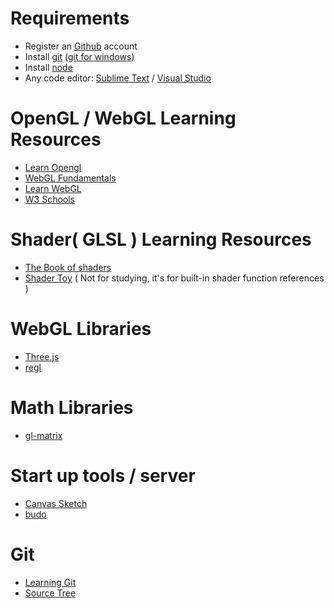 # Requirements
- Register an [Github](https://www.github.com) account
- Install [git](https://git-scm.com/) ([git for windows](https://gitforwindows.org))
- Install [node](https://nodejs.org/en/)
- Any code editor: [Sublime Text](https://www.sublimetext.com/3) / [Visual Studio](https://visualstudio.microsoft.com/)



# OpenGL / WebGL Learning Resources
- [Learn Opengl](https://learnopengl.com)
- [WebGL Fundamentals](https://webglfundamentals.org)
- [Learn WebGL](http://learnwebgl.brown37.net/)
- [W3 Schools](https://www.w3schools.com/js/default.asp)

# Shader( GLSL ) Learning Resources
- [The Book of shaders](https://thebookofshaders.com)
- [Shader Toy](https://www.shadertoy.com/) ( Not for studying, it's for built-in shader function references )


# WebGL Libraries
- [Three.js](https://threejs.org)
- [regl](https://github.com/regl-project/regl)

# Math Libraries
- [gl-matrix](http://glmatrix.net/)

# Start up tools / server 
- [Canvas Sketch](https://github.com/mattdesl/canvas-sketch)
- [budo](https://github.com/mattdesl/budo)

# Git 
- [Learning Git](https://try.github.io)
- [Source Tree](https://www.sourcetreeapp.com)